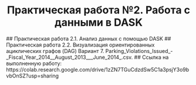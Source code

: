 <h1 align="center">Практическая работа №2. Работа с данными в DASK</h1>
## Практическая работа 2.1. Анализ данных с помощью DASK
## Практическая работа 2.2. Визуализация ориентированных ациклических графов (DAG)
Вариант 7. Parking_Violations_Issued_-_Fiscal_Year_2014__August_2013___June_2014_.csv.
## Ссылка на выполненную работу:
https://colab.research.google.com/drive/1zZN7TGuCdzdSw5C1a3psjY3o9bvbOnSZ?usp=sharing
